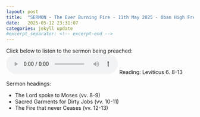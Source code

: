 ```yaml
---
layout: post
title:  "SERMON - The Ever Burning Fire - 11th May 2025 - Oban High Free Church"
date:   2025-05-12 23:31:07
categories: jekyll update
#excerpt_separator: <!-- excerpt-end -->
---
```

Click below to listen to the sermon being preached:
<audio controls>
<source src="/media/fire.mp3" type="audio/mpeg">
Your browser does not support the audio element.
</audio>
Reading: Leviticus 6. 8-13

Sermon headings:
* The Lord spoke to Moses (vv. 8-9)
* Sacred Garments for Dirty Jobs (vv. 10-11)
* The Fire that never Ceases (vv. 12-13)
